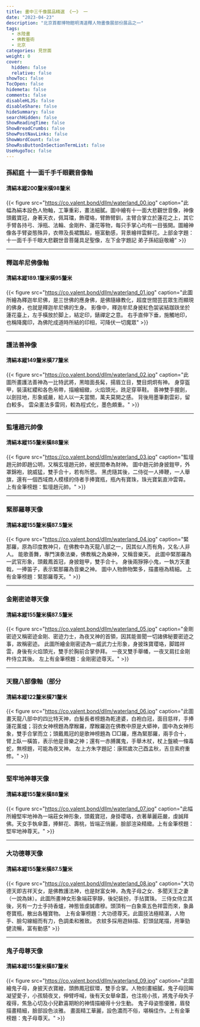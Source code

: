 ```yaml
---
title: 畫中三千像展品精選 《一》 一
date: "2023-04-23"
description: "北京首都博物館明清道釋人物畫像展部份展品之一"
tags:
  - 水陸畫
  - 佛教藝術
  - 北京
categories: 見世面
weight: 0
cover:
  hidden: false
  relative: false
showToc: false
TocOpen: false
hidemeta: false
comments: false
disableHLJS: false
disableShare: false
hideSummary: false
searchHidden: false
ShowReadingTime: false
ShowBreadCrumbs: false
ShowPostNavLinks: false
ShowWordCount: false
ShowRssButtonInSectionTermList: false
UseHugoToc: false
---
```


### 孫紹庭 十一面千手千眼觀音像軸
#### 清絹本縱200釐米橫98釐米
{{< figure src="https://co.valent.bond/dllm/waterland_00.jpg" caption="此幅為絹本設色人物軸，工筆重彩，畫法細膩。圖中繪有十一面大悲觀世音像，神像頭戴寶冠，身著天衣，佩耳璫，飾瓔珞，臂飾臂釧，主臂合掌立於蓮花之上，其它手臂各持弓、淨瓶、法輪、金剛杵、蓮花等物，每只手掌心均有一目張開。圖繪神像各手臂姿態殊异，衣帶及長裙飄起，極富動感，背景繪祥雲鮮花。上部金字題：十一面千手千眼大悲觀世音菩薩具足聖像，左下金字題記 弟子孫紹庭敬繪" >}}
***
### 釋迦牟尼佛像軸
#### 清絹本縱189.1釐米橫95釐米
{{< figure src="https://co.valent.bond/dllm/waterland_01.jpg" caption="此圖所繪為釋迦牟尼佛，是三世佛的應身佛，是佛隨緣教化，超度世間芸芸眾生而顯現的佛身，也就是釋迦牟尼佛的生身。 影像中，釋迦牟尼身披紅色袈裟結跏趺坐於蓮花臺上，左手橫放於脚上，結定印，錶禪定之意。 右手直伸下垂，施觸地印，也稱降魔印，為佛陀成道時所結的印相，可降伏一切魔眾" >}}
***
### 護法善神像
#### 清絹本縱149釐米橫77釐米
{{< figure src="https://co.valent.bond/dllm/waterland_02.jpg" caption="此圖所畫護法善神為一比特武將，黑暗面長髯，揚眉立目，雙目炯炯有神。 身穿盔甲，裝潢紅纓和各色帛帶，描繪細緻，火焰頭光，跣足穿草鞋。 善神雙手握劍，以劍拄地，形象威嚴，給人以一夫當關，萬夫莫開之感。 背後用墨筆劃雲彩，留白較多。 雲朵畫法多雷同，較為程式化，墨色頗重。" >}}
***
### 監壇趙元帥像
#### 清絹本縱155釐米橫88釐米
{{< figure src="https://co.valent.bond/dllm/waterland_03.jpg" caption="監壇趙元帥即趙公明，又稱玄壇趙元帥，被民間奉為財神。 圖中趙元帥身披鎧甲，外罩錦袍，貌威猛，雙手合十，若有所思。 黑虎隨其後，二侍從一人捧鞭，一人舉旗，還有一個西域商人模樣的侍者手捧寶瓶，瓶內有寶珠，珠光寶氣直沖雲霄。 上有金筆榜題：監壇趙元帥。" >}}
***
### 緊那羅尊天像
#### 清絹本縱155釐米橫87.5釐米
{{< figure src="https://co.valent.bond/dllm/waterland_04.jpg" caption="緊那羅，原為印度教神只，在佛教中為天龍八部之一，因其似人而有角，又名:人非人。 能歌善舞，專門演奏法樂，佛教稱之為樂神，又稱音樂天。 此圖中緊那羅為一武官形象，頭戴鳳首冠，身披鎧甲，雙手合十。 身後兩猙獰小鬼，一執方天畫戟，一捧笛子，表示緊那羅為音樂之神。 圖中人物飾物繁多，描畫極為精細。 上有金筆榜題：緊那羅尊天。" >}}
***
### 金剛密迹尊天像
#### 清絹本縱155釐米橫87.5釐米
{{< figure src="https://co.valent.bond/dllm/waterland_05.jpg" caption="金剛密迹又稱密迹金剛、密迹力士，為夜叉神的首領，因其能普聞一切諸佛秘要密迹之事，故稱密迹。 此圖所繪金剛密迹為一威武力士形象，身披珠寶瓔珞，脚踏祥雲，身後有火焰頭光，雙手於胸前合掌參拜。 一夜叉雙手舉幡，一夜叉肩扛金剛杵侍立其後。 左上有金筆榜題：金剛密迹尊天。" >}}
***
### 天龍八部像軸（部分
#### 清絹本縱122釐米橫71釐米
{{< figure src="https://co.valent.bond/dllm/waterland_06.jpg" caption="此圖畫天龍八部中的四比特天神，白髮長者榜題為乾達婆，白袍白冠，面目慈祥，手捧蓮花薰爐；羽衣女神榜題為摩睺羅，摩睺羅迦在佛教中原是大蟒神，圖中為女神形象，雙手合掌而立；頭戴鳳冠的是歌神榜題為 □□羅，應為緊那羅，兩手合十，臂上臥一橫笛，表示他是音樂之神；還有一赤膊厲鬼，手舉木杖，杖上盤繞一條毒蛇，無榜題，可能為夜叉神。 左上方朱字題記：康熙歲次己酉孟秋，吉旦索府重修。" >}}
***
### 堅牢地神尊天像
#### 清絹本縱155釐米橫88釐米
{{< figure src="https://co.valent.bond/dllm/waterland_07.jpg" caption="此幅所繪堅牢地神為一端莊女神形象，頭戴寶冠，身掛瓔珞，衣著華麗莊嚴，虔誠拜佛。天女手執傘蓋，捧鮮花、壽桃，皆端正俏麗，臉部渲染精緻。上有金筆榜題：堅牢地神尊天。" >}}
***
### 大功德尊天像
#### 清絹本縱155釐米橫87.5釐米
{{< figure src="https://co.valent.bond/dllm/waterland_08.jpg" caption="大功德天即吉祥天女，是佛教護法神，也是財富女神，為鬼子母之女、多聞天王之妻（一說為妹）。此圖所畫神女形象端莊寧靜，後妃裝扮，手拈寶珠。 三侍女侍立其後，另有一力士手持香爐，神態皆虔誠肅穆。頭頂有一白象乘五色祥雲而來，象鼻卷寶瓶，散出各種寶物。 上有金筆榜題：大功德尊天。此圖技法極精湛，人物手、臉勾線細而有力，色調柔和雅致。 衣紋多採用遊絲描、釘頭鼠尾描，用筆勁健流暢，富有動感" >}}
***
### 鬼子母尊天像
#### 清絹本縱155釐米橫87釐米
{{< figure src="https://co.valent.bond/dllm/waterland_09.jpg" caption="此圖繪鬼子母，身披天衣寶繒，頭飾鳳冠釵環，雙手合掌。人物刻畫細膩，鬼子母回眸凝望愛子，小孩騎夜叉，伸臂呼喊，後有天女舉傘蓋，也注視小孩，將鬼子母失子複得，焦急心切及小兒歡喜期盼的神情描繪得十分生動。 鬼子母姿態優雅，眉發描畫精細，臉部設色淡雅。 畫面精工華麗，設色濃而不俗，堪稱佳作。上有金筆榜題：鬼子母尊天。" >}}
